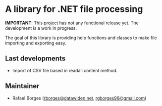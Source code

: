 # A library for .NET file processing

**IMPORTANT**: This project has not any functional release yet. The development is a work in progress.

The goal of this library is providing help functions and classes to make file importing and exporting easy.


## Last developments
- Import of CSV file based in readall content method.

## Maintainer
- Rafael Borges (rborges@datawiden.net, rgborges96@gmail.com)